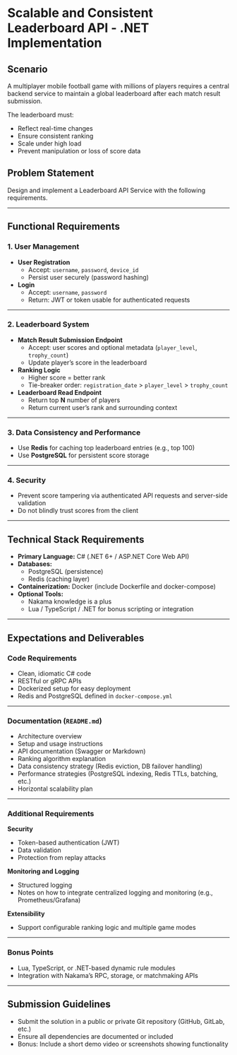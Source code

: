 # Scalable and Consistent Leaderboard API - .NET Implementation

## Scenario
A multiplayer mobile football game with millions of players requires a central backend service to maintain a global leaderboard after each match result submission.

The leaderboard must:
- Reflect real-time changes
- Ensure consistent ranking
- Scale under high load
- Prevent manipulation or loss of score data

## Problem Statement
Design and implement a Leaderboard API Service with the following requirements.

---

## Functional Requirements

### 1. User Management
- **User Registration**
  - Accept: `username`, `password`, `device_id`
  - Persist user securely (password hashing)
- **Login**
  - Accept: `username`, `password`
  - Return: JWT or token usable for authenticated requests

---

### 2. Leaderboard System
- **Match Result Submission Endpoint**
  - Accept: user scores and optional metadata (`player_level`, `trophy_count`)
  - Update player’s score in the leaderboard
- **Ranking Logic**
  - Higher score = better rank
  - Tie-breaker order: `registration_date` > `player_level` > `trophy_count`
- **Leaderboard Read Endpoint**
  - Return top **N** number of players
  - Return current user’s rank and surrounding context

---

### 3. Data Consistency and Performance
- Use **Redis** for caching top leaderboard entries (e.g., top 100)
- Use **PostgreSQL** for persistent score storage

---

### 4. Security
- Prevent score tampering via authenticated API requests and server-side validation
- Do not blindly trust scores from the client

---

## Technical Stack Requirements
- **Primary Language:** C# (.NET 6+ / ASP.NET Core Web API)
- **Databases:**
  - PostgreSQL (persistence)
  - Redis (caching layer)
- **Containerization:** Docker (include Dockerfile and docker-compose)
- **Optional Tools:**
  - Nakama knowledge is a plus
  - Lua / TypeScript / .NET for bonus scripting or integration

---

## Expectations and Deliverables

### Code Requirements
- Clean, idiomatic C# code
- RESTful or gRPC APIs
- Dockerized setup for easy deployment
- Redis and PostgreSQL defined in `docker-compose.yml`

---

### Documentation (`README.md`)
- Architecture overview
- Setup and usage instructions
- API documentation (Swagger or Markdown)
- Ranking algorithm explanation
- Data consistency strategy (Redis eviction, DB failover handling)
- Performance strategies (PostgreSQL indexing, Redis TTLs, batching, etc.)
- Horizontal scalability plan

---

### Additional Requirements
**Security**
- Token-based authentication (JWT)
- Data validation
- Protection from replay attacks

**Monitoring and Logging**
- Structured logging
- Notes on how to integrate centralized logging and monitoring (e.g., Prometheus/Grafana)

**Extensibility**
- Support configurable ranking logic and multiple game modes

---

### Bonus Points
- Lua, TypeScript, or .NET-based dynamic rule modules
- Integration with Nakama’s RPC, storage, or matchmaking APIs

---

## Submission Guidelines
- Submit the solution in a public or private Git repository (GitHub, GitLab, etc.)
- Ensure all dependencies are documented or included
- Bonus: Include a short demo video or screenshots showing functionality
